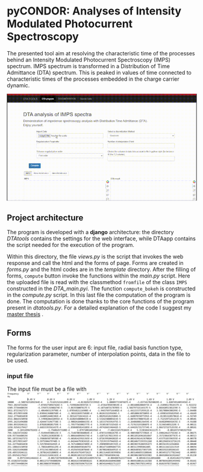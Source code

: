 # pyCONDOR: Analyses of Intensity Modulated Photocurrent Spectroscopy

The presented tool aim at resolving the characteristic time of the processes behind an Intensity Modulated Photocurrent Spectroscopy (IMPS) spectrum. IMPS spectrum is transformed in a Distribution of Time Admittance (DTA) spectrum. This is peaked in values of time connected to characteristic times of the processes embedded in the charge carrier dynamic. 

 ![Alt Text](https://github.com/peppermatt94/pyCONDOR/blob/master/dta.gif)

## Project architecture

The program is developed with a **django** architecture: the directory *DTAtools* contains the settings for the web interface, while DTAapp contains the script needed for the execution of the program. 

Within this directory, the file *views.py* is the script that invokes the web response and call the html and the forms of page. Forms are created in *forms.py* and the html codes are in the *template* directory. After the filling of forms, `compute` button invoke the functions within the *main.py* script. Here the uploaded file is read with the classmethod `fromfile` of the class `IMPS` constructed in the *DTA_main.pyi*. The function `compute_bokeh` is constructed in the *compute.py* script. In this last file the computation of the program is done. The computation is done thanks to the core functions of the program present in *dtatools.py*. For a detailed explanation of the code I suggest my [master thesis](https://www.researchgate.net/publication/359344384_Growth_and_characterization_of_a_CuIn_07_Ga_03_Se_2_CdS_photocathode) .

## Forms

The forms for the user input are 6: input file, radial basis function type, regularization parameter, number of interpolation points, data in the file to be used. 

### input file

The input file must be a file with
 ![Alt Text](https://github.com/peppermatt94/pyCONDOR/blob/master/file.jpg)


  
